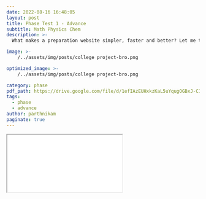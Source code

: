```yaml
---
date: 2022-08-16 16:48:05
layout: post
title: Phase Test 1 - Advance
subtitle: Math Physics Chem
description: >-
  What makes a preparation website simpler, faster and better? Let me tell you ... 

image: >-
    /../assets/img/posts/college project-bro.png

optimized_image: >-
    /../assets/img/posts/college project-bro.png

category: phase 
pdf_path: https://drive.google.com/file/d/1efIAzEUHxkzKaL5uYqugOGBxJ-CIIhfu/preview?usp=drive_link
tags:
  - phase
  - advance
author: parthnikam
paginate: true
---
```


<iframe class="embed-pdf" src="{{ page.pdf_path }}#toolbar=0" seamless="seamless" scrolling="no" style="overflow:hidden"></iframe>



